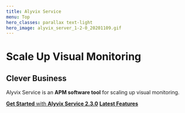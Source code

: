 ```yaml
---
title: Alyvix Service
menu: Top
hero_classes: parallax text-light
hero_image: alyvix_server_1-2-0_20201109.gif
---
```

<!--
hero_classes: text-dark overlay-light parallax
-->

# Scale Up Visual Monitoring
## Clever Business

Alyvix Service is an **APM software tool** for scaling up visual monitoring.

[**Get Started** with **Alyvix Service 2.3.0**](../?classes=btn,btn-success,btn-lg#plans)
[**Latest Features**](https://alyvix.com/learn/service/release_notes/release_notes_21.html?classes=btn,btn-primary,btn-lg&target=_blank)
